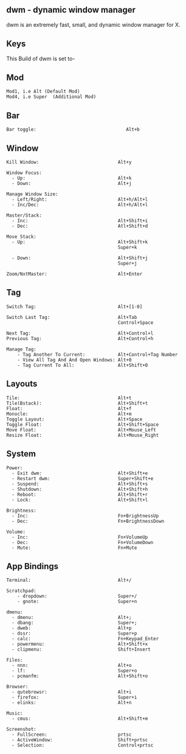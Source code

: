 dwm - dynamic window manager
---
 dwm is an extremely fast, small, and dynamic window manager for X.
 
Keys
---
 This Build of dwm is set to-

Mod
---

    Mod1, i.e Alt (Default Mod)
    Mod4, i.e Super  (Additional Mod)
 
Bar
---

    Bar toggle:                                 Alt+b

Window
---

    Kill Window:                             Alt+y
    
    Window Focus:
      - Up:                                  Alt+k
      - Down:                                Alt+j
    
    Manage Window Size:
      - Left/Right:                          Alt+h/Alt+l
      - Inc/Dec:                             Alt+h/Alt+l
      
    Master/Stack:
      - Inc:                                 Alt+Shift+i
      - Dec:                                 Atl+Shift+d
      
    Move Stack:
      - Up:                                  Alt+Shift+k
                                             Super+k
                                             
      - Down:                                Alt+Shift+j
                                             Super+j
                           
    Zoom/NxtMaster:                          Alt+Enter

Tag
---

    Switch Tag:                              Alt+[1-0]
    
    Switch Last Tag:                         Alt+Tab
                                             Control+Space
     
    Next Tag:                                Alt+Control+l
    Previous Tag:                            Alt+Control+h
    
    Manage Tag:
        - Tag Another To Current:            Alt+Control+Tag Number
        - View All Tag And And Open Windows: Alt+0
        - Tag Current To All:                Alt+Shift+0

Layouts
---

    Tile:                                    Alt+t
    Tile(Bstack):                            Alt+Shift+t
    Float:                                   Alt+f
    Monocle:                                 Alt+m
    Toggle Layout:                           Alt+Space
    Toggle Float:                            Alt+Shift+Space
    Move Float:                              Alt+Mouse_Left
    Resize Float:                            Alt+Mouse_Right

System
---

    Power:
      - Exit dwm:                            Alt+Shift+e
      - Restart dwm:                         Super+Shift+e
      - Suspend:                             Alt+Shift+s
      - Shutdown:                            Alt+Shift+h
      - Reboot:                              Alt+Shift+r
      - Lock:                                Alt+Shift+l
    
    Brightness:
      - Inc:                                 Fn+BrightnessUp
      - Dec:                                 Fn+BrightnessDown
    
    Volume:
      - Inc:                                 Fn+VolumeUp
      - Dec:                                 Fn+VolumeDown
      - Mute:                                Fn+Mute


App Bindings
---

    Terminal:                                Alt+/
    
    Scratchpad:
        - dropdown:                          Super+/
        - gnote:                             Super+n

    dmenu: 
      - dmenu:                               Alt+;
      - dbang:                               Super+;
      - dweb:                                Alt+p
      - dssr:                                Super+p
      - calc:                                Fn+Keypad_Enter
      - powermenu:                           Alt+Shift+x
      - clipmenu:                            Shift+Insert
    
    Files:
      - nnn:                                 Alt+o
      - lf:                                  Super+o
      - pcmanfm:                             Alt+Shift+o
    
    Browser:
      - qutebrowsr:                          Alt+i
      - firefox:                             Super+i
      - elinks:                              Alt+n
    
    Music:                                   
      - cmus:                                Alt+Shift+m
    
    Screenshot:
      - FullScreen:                          prtsc
      - ActiveWindow:                        Shift+prtsc
      - Selection:                           Control+prtsc
